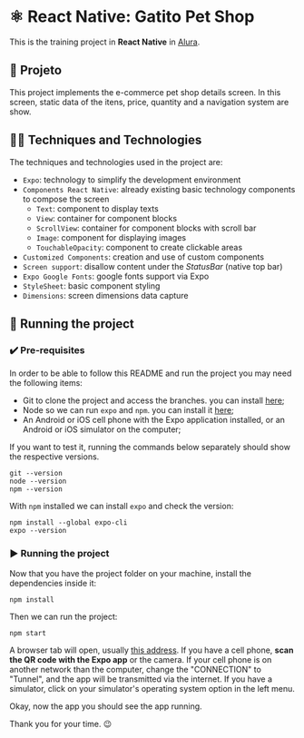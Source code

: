 # ⚛️ React Native: Gatito Pet Shop

This is the training project in **React Native** in [Alura](https://www.alura.com.br/).

## 📱 Projeto

This project implements the e-commerce pet shop details screen. In this screen, static data of the itens, price, quantity and a navigation system are show.

## 🧑‍💻 Techniques and Technologies

The techniques and technologies used in the project are:

- `Expo`: technology to simplify the development environment
- `Components React Native`: already existing basic technology components to compose the screen
  - `Text`: component to display texts
  - `View`: container for component blocks
  - `ScrollView`: container for component blocks with scroll bar
  - `Image`: component for displaying images
  - `TouchableOpacity`: component to create clickable areas
- `Customized Components`: creation and use of custom components
- `Screen support`: disallow content under the *StatusBar* (native top bar)
- `Expo Google Fonts`: google fonts support via Expo
- `StyleSheet`: basic component styling
- `Dimensions`: screen dimensions data capture

## 📲 Running the project

### ✔️ Pre-requisites

In order to be able to follow this README and run the project you may need the following items:
- Git to clone the project and access the branches. you can install [here](https://git-scm.com/downloads);
- Node so we can run `expo` and `npm`. you can install it [here](https://nodejs.org/en/);
- An Android or iOS cell phone with the Expo application installed, or an Android or iOS simulator on the computer;

If you want to test it, running the commands below separately should show the respective versions.

```
git --version
node --version
npm --version
```

With `npm` installed we can install `expo` and check the version:
```
npm install --global expo-cli
expo --version
```

### ▶️ Running the project

Now that you have the project folder on your machine, install the dependencies inside it:
```
npm install
```

Then we can run the project:
```
npm start
```

A browser tab will open, usually [this address](http://localhost:19002/).
If you have a cell phone, **scan the QR code with the Expo app** or the camera.
If your cell phone is on another network than the computer, change the "CONNECTION" to "Tunnel", and the app will be transmitted via the internet.
If you have a simulator, click on your simulator's operating system option in the left menu.

Okay, now the app you should see the app running.

Thank you for your time. 😉
